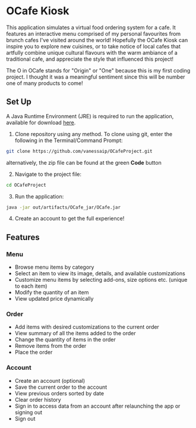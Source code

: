 # OCafe Kiosk 

This application simulates a virtual food ordering system for a cafe. It features an interactive menu comprised of my personal
favourites from brunch cafes I've visited around the world! Hopefully the OCafe Kiosk can inspire you to explore new cuisines, 
or to take notice of local cafes that artfully combine unique cultural flavours with the warm ambiance of a traditional 
cafe, and appreciate the style that influenced this project!

The O in OCafe stands for "Origin" or "One" because this is my first coding project. I thought it was a meaningful sentiment 
since this will be number one of many products to come!


## Set Up
A Java Runtime Environment (JRE) is required to run the application, available for download [here](https://www.oracle.com/ca-en/java/technologies/javase-jre8-downloads.html).


1. Clone repository using any method. To clone using git, enter the following in the Terminal/Command Prompt:
```bash
git clone https://github.com/vanessaip/OCafeProject.git
```
alternatively, the zip file can be found at the green **Code** button   
    
2. Navigate to the project file:
```bash
cd OCafeProject
```
    
3. Run the application:
```bash
java -jar out/artifacts/OCafe_jar/OCafe.jar
```
    
4. Create an account to get the full experience!

## Features
### Menu
- Browse menu items by category
- Select an item to view its image, details, and available customizations
- Customize menu items by selecting add-ons, size options etc. (unique to each item)
- Modify the quantity of an item
- View updated price dynamically

### Order
- Add items with desired customizations to the current order
- View summary of all the items added to the order
- Change the quantity of items in the order
- Remove items from the order
- Place the order

### Account
- Create an account (optional)
- Save the current order to the account
- View previous orders sorted by date 
- Clear order history
- Sign in to access data from an account after relaunching the app or signing out
- Sign out 
